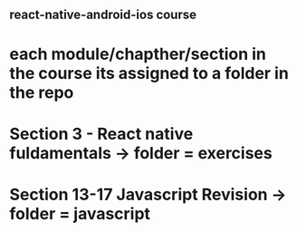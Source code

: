 ## react-native-android-ios course
# each module/chapther/section in the course its assigned to a folder in the repo
  # Section 3 - React native fuldamentals -> folder = exercises
  # Section 13-17 Javascript Revision -> folder = javascript
